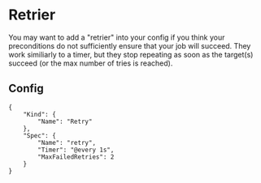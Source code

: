 # Retrier
You may want to add a "retrier" into your config if you think your preconditions do not sufficiently ensure that your job will succeed.
They work similiarly to a timer, but they stop repeating as soon as the target(s) succeed (or the max number of tries is reached).


## Config

```
{
    "Kind": {
        "Name": "Retry"
    },
    "Spec": {
        "Name": "retry",
        "Timer": "@every 1s",
        "MaxFailedRetries": 2
    }
}
```